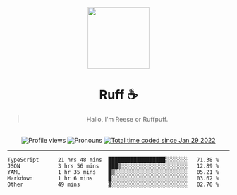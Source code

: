 <div align='center'>
  <img src='https://ruff.cafe/cdn/ruffpuff.jpg' width='140' height='140' />
  <h1>Ruff ☕️</h1>
  <blockquote>Hallo, I'm Reese or Ruffpuff.</blockquote>
  
  <br />
  
  <img alt="Profile views" src="https://komarev.com/ghpvc/?username=ruffpuff1" />
  <img alt='Pronouns' src='https://img.shields.io/endpoint?url=https://pronoundb.org/shields/61181f81be124c42b207bffd' />
  <a href="https://wakatime.com/@72bf611d-9557-4a85-aa1d-46f6a3346744"><img src="https://wakatime.com/badge/user/72bf611d-9557-4a85-aa1d-46f6a3346744.svg" alt="Total time coded since Jan 29 2022" /></a>
</div>

<hr />

<!--START_SECTION:waka-->

```text
TypeScript      21 hrs 48 mins  ██████████████████░░░░░░░   71.38 %
JSON            3 hrs 56 mins   ███▒░░░░░░░░░░░░░░░░░░░░░   12.89 %
YAML            1 hr 35 mins    █▒░░░░░░░░░░░░░░░░░░░░░░░   05.21 %
Markdown        1 hr 6 mins     █░░░░░░░░░░░░░░░░░░░░░░░░   03.62 %
Other           49 mins         ▓░░░░░░░░░░░░░░░░░░░░░░░░   02.70 %
```

<!--END_SECTION:waka-->
